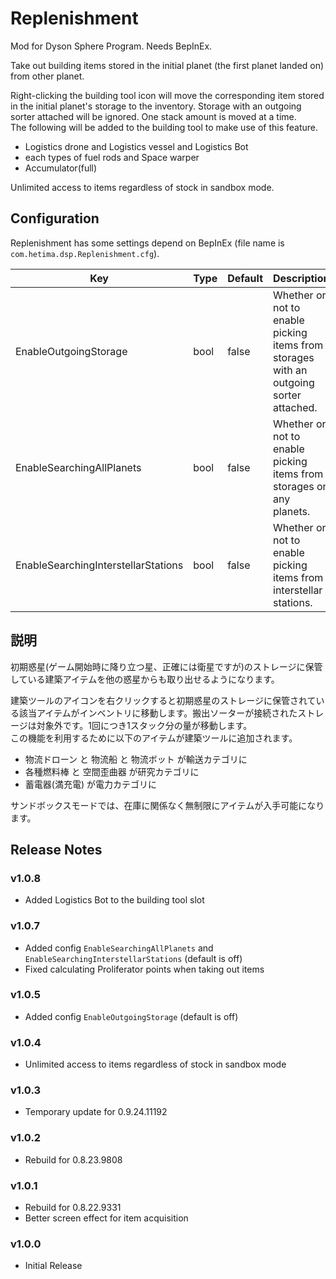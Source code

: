 # Replenishment 

Mod for Dyson Sphere Program. Needs BepInEx.

Take out building items stored in the initial planet (the first planet landed on) from other planet.  

Right-clicking the building tool icon will move the corresponding item stored in the initial planet's storage to the inventory. Storage with an outgoing sorter attached will be ignored. One stack amount is moved at a time.  
The following will be added to the building tool to make use of this feature. 
- Logistics drone and Logistics vessel and Logistics Bot
- each types of fuel rods and Space warper
- Accumulator(full)

Unlimited access to items regardless of stock in sandbox mode.

## Configuration

Replenishment has some settings depend on BepInEx (file name is `com.hetima.dsp.Replenishment.cfg`).

|Key|Type|Default|Description|
|---|---|---|---|
|EnableOutgoingStorage|bool|false|Whether or not to enable picking items from storages with an outgoing sorter attached.|
|EnableSearchingAllPlanets|bool|false|Whether or not to enable picking items from storages on any planets.|
|EnableSearchingInterstellarStations|bool|false|Whether or not to enable picking items from interstellar stations.|


## 説明

初期惑星(ゲーム開始時に降り立つ星、正確には衛星ですが)のストレージに保管している建築アイテムを他の惑星からも取り出せるようになります。  

建築ツールのアイコンを右クリックすると初期惑星のストレージに保管されている該当アイテムがインベントリに移動します。搬出ソーターが接続されたストレージは対象外です。1回につき1スタック分の量が移動します。  
この機能を利用するために以下のアイテムが建築ツールに追加されます。
- 物流ドローン と 物流船 と 物流ボット が輸送カテゴリに
- 各種燃料棒 と 空間歪曲器 が研究カテゴリに
- 蓄電器(満充電) が電力カテゴリに

サンドボックスモードでは、在庫に関係なく無制限にアイテムが入手可能になります。


## Release Notes

### v1.0.8

- Added Logistics Bot to the building tool slot

### v1.0.7

- Added config `EnableSearchingAllPlanets` and `EnableSearchingInterstellarStations` (default is off)
- Fixed calculating Proliferator points when taking out items

### v1.0.5

- Added config `EnableOutgoingStorage` (default is off)

### v1.0.4

- Unlimited access to items regardless of stock in sandbox mode

### v1.0.3

- Temporary update for 0.9.24.11192

### v1.0.2

- Rebuild for 0.8.23.9808

### v1.0.1

- Rebuild for 0.8.22.9331
- Better screen effect for item acquisition

### v1.0.0

- Initial Release

